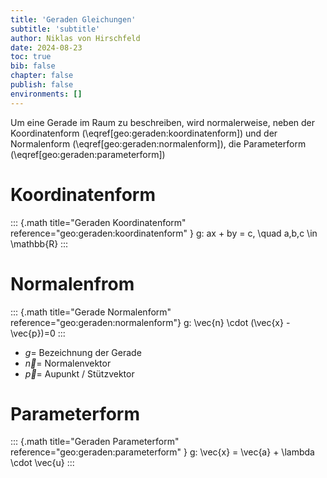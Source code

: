 ```yaml
---
title: 'Geraden Gleichungen'
subtitle: 'subtitle'
author: Niklas von Hirschfeld
date: 2024-08-23
toc: true
bib: false
chapter: false
publish: false
environments: []
---
```



Um eine Gerade im Raum zu beschreiben, wird normalerweise, neben der
Koordinatenform (\eqref[geo:geraden:koordinatenform]) und der Normalenform (\eqref[geo:geraden:normalenform]), die Parameterform (\eqref[geo:geraden:parameterform])

# Koordinatenform

::: {.math title="Geraden Koordinatenform" reference="geo:geraden:koordinatenform" }
g: ax + by = c, \quad a,b,c \in \mathbb{R}
:::




# Normalenfrom

::: {.math title="Gerade Normalenform" reference="geo:geraden:normalenform"}
g: \vec{n} \cdot (\vec{x} - \vec{p})=0
:::

- $g =$ Bezeichnung der Gerade
- $\vec{n} =$ Normalenvektor
- $\vec{p} =$ Aupunkt / Stützvektor

# Parameterform

::: {.math title="Geraden Parameterform" reference="geo:geraden:parameterform" }
g: \vec{x} = \vec{a} + \lambda \cdot \vec{u}
:::


